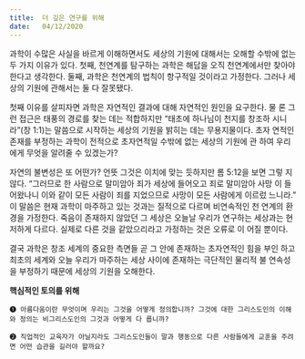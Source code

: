 ```yaml
---
title:  더 깊은 연구를 위해
date:   04/12/2020
---
```


과학이 수많은 사실을 바르게 이해하면서도 세상의 기원에 대해서는 오해할 수밖에 없는 두 가지 이유가 있다. 첫째, 천연계를 탐구하는 과학은 해답을 오직 천연계에서만 찾아야 한다고 생각한다. 둘째, 과학은 천연계의 법칙이 항구적일 것이라고 가정한다. 그러나 세상의 기원에 관해서는 둘 다 잘못됐다.

첫째 이유를 살피자면 과학은 자연적인 결과에 대해 자연적인 원인을 요구한다. 물 론 그런 접근은 태풍의 경로를 찾는 데는 적합하지만 “태초에 하나님이 천지를 창조하 시니라”(창 1:1)는 말씀으로 시작하는 세상의 기원을 밝히는 데는 무용지물이다. 초자 연적인 존재를 부정하는 과학이 전적으로 초자연적일 수밖에 없는 세상의 기원에 관 하여 우리에게 무엇을 알려줄 수 있겠는가?

자연의 불변성은 또 어떤가? 언뜻 그것은 이치에 맞는 듯하지만 롬 5:12을 보면 그렇 지 않다. “그러므로 한 사람으로 말미암아 죄가 세상에 들어오고 죄로 말미암아 사망 이 들어왔나니 이와 같이 모든 사람이 죄를 지었으므로 사망이 모든 사람에게 이르렀 느니라.” 이 말씀은 현재 과학이 마주하고 있는 것과는 질적으로 다르며 비연속적인 천 연계의 환경을 가정한다. 죽음이 존재하지 않았던 그 세상은 오늘날 우리가 연구하는 세상과는 현저하게 다르다. 실제로 다른 것을 같았으리라고 가정하는 것은 오류로 이 어질 뿐이다.

결국 과학은 창조 세계의 중요한 측면들 곧 그 안에 존재하는 초자연적인 힘을 부인 하고 최초의 세계와 오늘 우리가 마주하는 세상 사이에 존재하는 극단적인 물리적 불 연속성을 부정하기 때문에 세상의 기원을 오해한다.
 
**핵심적인 토의를 위해**
 
`➊ 아름다움이란 무엇이며 우리는 그것을 어떻게 정의합니까? 그것에 대한 그리스도인의 이해와 정의는 비그리스도인의 그것과 어떻게 다 릅니까?`

`➋ 직업적인 교육자가 아닐지라도 그리스도인들이 말과 행동으로 다른 사람들에게 교훈을 주려면 어떤 습관을 길러야 할까요?`